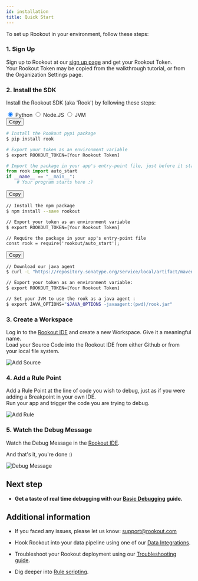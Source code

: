 ```yaml
---
id: installation
title: Quick Start
---
```


To set up Rookout in your environment, follow these steps:

### 1. Sign Up

Sign up to Rookout at our <a href="http://www.rookout.com/trial">sign up page</a> and get your Rookout Token.<br/>
Your Rookout Token may be copied from the walkthrough tutorial, or from the Organization Settings page.


### 2. Install the SDK

Install the Rookout SDK (aka 'Rook') by following these steps:

<div class="tab-container">
<input id="tab1" data-tab="tab1" type="radio" name="tabs" class="tab-button" checked="true" />
<label for="tab1" class="tab-title">Python</label>
<input id="tab2" data-tab="tab2" type="radio" name="tabs" class="tab-button" />
<label for="tab2" class="tab-title">Node.JS</label>
<input id="tab3" data-tab="tab3" type="radio" name="tabs" class="tab-button" />
<label for="tab3" class="tab-title">JVM</label>
<div data-tab-content="content1" class="tab-content hljs">
<button onclick="copyToClipboard(this)" class="tab-copy button">Copy</button>

```bash
# Install the Rookout pypi package
$ pip install rook

# Export your token as an environment variable
$ export ROOKOUT_TOKEN=[Your Rookout Token]
```
```python
# Import the package in your app's entry-point file, just before it starts
from rook import auto_start
if __name__ == "__main__":
    # Your program starts here :)
```

</div>
<div data-tab-content="content2" class="tab-content hljs">
<button onclick="copyToClipboard(this)" class="tab-copy button">Copy</button>

```bash
// Install the npm package
$ npm install --save rookout

// Export your token as an environment variable
$ export ROOKOUT_TOKEN=[Your Rookout Token]
```
```node
// Require the package in your app's entry-point file
const rook = require('rookout/auto_start');
```

</div>
<div data-tab-content="content3" class="tab-content hljs">
<button onclick="copyToClipboard(this)" class="tab-copy button">Copy</button>

```bash
// Download our java agent
$ curl -L "https://repository.sonatype.org/service/local/artifact/maven/redirect?r=central-proxy&g=com.rookout&a=rook&v=LATEST" -o rook.jar

// Export your token as an environment variable:
$ export ROOKOUT_TOKEN=[Your Rookout Token]

// Set your JVM to use the rook as a java agent :  
$ export JAVA_OPTIONS="$JAVA_OPTIONS -javaagent:(pwd)/rook.jar"
```

</div>
</div>
<div class="rookout-org-info"></div>

### 3. Create a Workspace

Log in to the [Rookout IDE](https://app.rookout.com) and create a new Workspace. Give it a meaningful name.<br/>
Load your Source Code into the Rookout IDE from either Github or from your local file system.

![Add Source](/img/screenshots/quick_start_3.png)

### 4. Add a Rule Point

Add a Rule Point at the line of code you wish to debug, just as if you were adding a Breakpoint in your own IDE.<br/>
Run your app and trigger the code you are trying to debug.

![Add Rule](/img/screenshots/quick_start_4.png)

### 5. Watch the Debug Message

Watch the Debug Message in the [Rookout IDE](https://app.rookout.com).

And that's it, you're done :)

![Debug Message](/img/screenshots/quick_start_5.png)

## Next step

- __Get a taste of real time debugging with our [Basic Debugging](rules-index.md) guide.__

## Additional information

- If you faced any issues, please let us know: support@rookout.com

- Hook Rookout into your data pipeline using one of our [Data Integrations](integrations-home.md).

- Troubleshoot your Rookout deployment using our [Troubleshooting guide](troubleshooting-rules.md).

- Dig deeper into [Rule scripting](rules-index.md).
